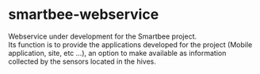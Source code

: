 # smartbee-webservice
Webservice under development for the Smartbee project. </br>
Its function is to provide the applications developed for the project (Mobile application, site, etc ...), an option to make available as information collected by the sensors located in the hives.
